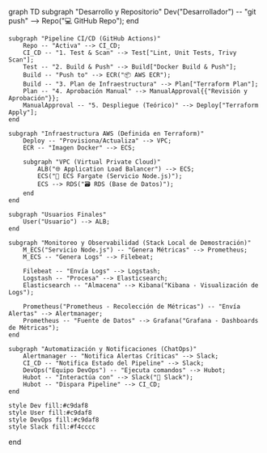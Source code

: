 graph TD
    subgraph "Desarrollo y Repositorio"
        Dev("Desarrollador") -- "git push" --> Repo("💻 GitHub Repo");
    end

    subgraph "Pipeline CI/CD (GitHub Actions)"
        Repo -- "Activa" --> CI_CD;
        CI_CD -- "1. Test & Scan" --> Test["Lint, Unit Tests, Trivy Scan"];
        Test -- "2. Build & Push" --> Build["Docker Build & Push"];
        Build -- "Push to" --> ECR("📦 AWS ECR");
        Build -- "3. Plan de Infraestructura" --> Plan["Terraform Plan"];
        Plan -- "4. Aprobación Manual" --> ManualApproval{{"Revisión y Aprobación"}};
        ManualApproval -- "5. Despliegue (Teórico)" --> Deploy["Terraform Apply"];
    end

    subgraph "Infraestructura AWS (Definida en Terraform)"
        Deploy -- "Provisiona/Actualiza" --> VPC;
        ECR -- "Imagen Docker" --> ECS;
        
        subgraph "VPC (Virtual Private Cloud)"
            ALB("🌐 Application Load Balancer") --> ECS;
            ECS("🚀 ECS Fargate (Servicio Node.js)");
            ECS --> RDS("🗃️ RDS (Base de Datos)");
        end
    end

    subgraph "Usuarios Finales"
        User("Usuario") --> ALB;
    end

    subgraph "Monitoreo y Observabilidad (Stack Local de Demostración)"
        M_ECS("Servicio Node.js") -- "Genera Métricas" --> Prometheus;
        M_ECS -- "Genera Logs" --> Filebeat;
        
        Filebeat -- "Envía Logs" --> Logstash;
        Logstash -- "Procesa" --> Elasticsearch;
        Elasticsearch -- "Almacena" --> Kibana("Kibana - Visualización de Logs");
        
        Prometheus("Prometheus - Recolección de Métricas") -- "Envía Alertas" --> Alertmanager;
        Prometheus -- "Fuente de Datos" --> Grafana("Grafana - Dashboards de Métricas");
    end

    subgraph "Automatización y Notificaciones (ChatOps)"
        Alertmanager -- "Notifica Alertas Críticas" --> Slack;
        CI_CD -- "Notifica Estado del Pipeline" --> Slack;
        DevOps("Equipo DevOps") -- "Ejecuta comandos" --> Hubot;
        Hubot -- "Interactúa con" --> Slack("💬 Slack");
        Hubot -- "Dispara Pipeline" --> CI_CD;
    end

    style Dev fill:#c9daf8
    style User fill:#c9daf8
    style DevOps fill:#c9daf8
    style Slack fill:#f4cccc
end 